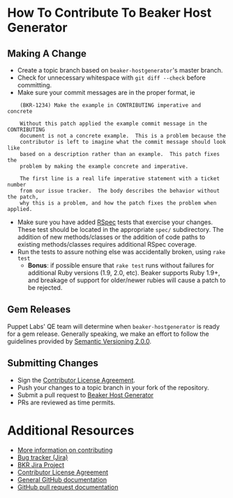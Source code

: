 # How To Contribute To Beaker Host Generator

## Making A Change

* Create a topic branch based on `beaker-hostgenerator`'s master branch.
* Check for unnecessary whitespace with `git diff --check` before committing.
* Make sure your commit messages are in the proper format, ie

```
    (BKR-1234) Make the example in CONTRIBUTING imperative and concrete

    Without this patch applied the example commit message in the CONTRIBUTING
    document is not a concrete example.  This is a problem because the
    contributor is left to imagine what the commit message should look like
    based on a description rather than an example.  This patch fixes the
    problem by making the example concrete and imperative.

    The first line is a real life imperative statement with a ticket number
    from our issue tracker.  The body describes the behavior without the patch,
    why this is a problem, and how the patch fixes the problem when applied.
```

* Make sure you have added [RSpec](http://rspec.info/) tests that exercise your
  changes. These test should be located in the appropriate `spec/` subdirectory.
  The addition of new methods/classes or the addition of code paths to existing
  methods/classes requires additional RSpec coverage.
* Run the tests to assure nothing else was accidentally broken, using `rake test`
  * **Bonus**: if possible ensure that `rake test` runs without failures for
    additional Ruby versions (1.9, 2.0, etc). Beaker supports Ruby 1.9+, and
    breakage of support for older/newer rubies will cause a patch to be
    rejected.

## Gem Releases

Puppet Labs' QE team will determine when `beaker-hostgenerator` is ready for a
gem release. Generally speaking, we make an effort to follow the guidelines
provided by [Semantic Versioning 2.0.0](http://semver.org).

## Submitting Changes

* Sign the [Contributor License Agreement](http://links.puppetlabs.com/cla).
* Push your changes to a topic branch in your fork of the repository.
* Submit a pull request to
  [Beaker Host Generator](https://github.com/puppetlabs/beaker-hostgenerator)
* PRs are reviewed as time permits.

# Additional Resources

* [More information on contributing](http://links.puppetlabs.com/contribute-to-puppet)
* [Bug tracker (Jira)](http://tickets.puppetlabs.com)
* [BKR Jira Project](https://tickets.puppetlabs.com/issues/?jql=project%20%3D%20BKR)
* [Contributor License Agreement](http://links.puppetlabs.com/cla)
* [General GitHub documentation](http://help.github.com/)
* [GitHub pull request documentation](http://help.github.com/send-pull-requests/)
